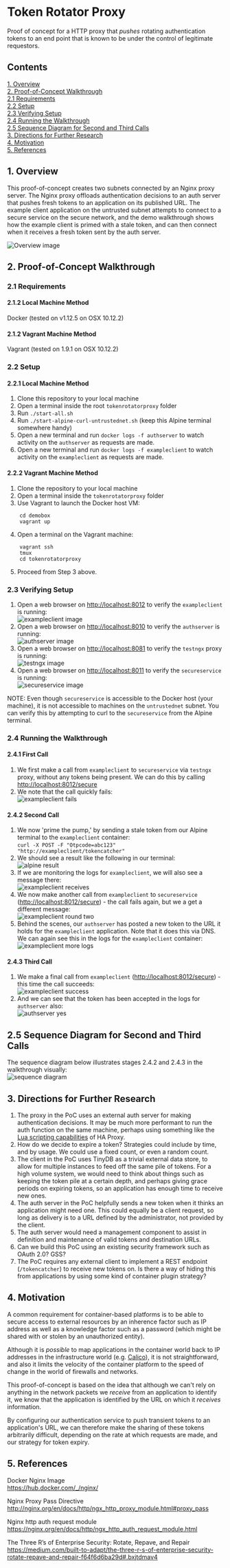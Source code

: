 # Token Rotator Proxy
Proof of concept for a HTTP proxy that *pushes* rotating authentication tokens to an end point that is known to be under the control of legitimate requestors.  
## Contents
[1. Overview](#1-overview)  
[2. Proof-of-Concept Walkthrough](#2-proof-of-concept-walkthrough)  
[2.1 Requirements](#21-requirements)  
[2.2 Setup](#22-setup)  
[2.3 Verifying Setup](#23-verifying-setup)  
[2.4 Running the Walkthrough](#24-running-the-walkthrough)  
[2.5 Sequence Diagram for Second and Third Calls](#25-sequence-diagram-for-second-and-third-calls)  
[3. Directions for Further Research](#3-directions-for-further-research)  
[4. Motivation](#4-motivation)  
[5. References](#5-references)  

## 1. Overview
This proof-of-concept creates two subnets connected by an Nginx proxy server. The Nginx proxy offloads authentication decisions to an auth server that pushes fresh tokens to an application on its published URL. The example client application on the untrusted subnet attempts to connect to a secure service on the secure network, and the demo walkthrough shows how the example client is primed with a stale token, and can then connect when it receives a fresh token sent by the auth server.

![Overview image](https://github.com/bendalby82/tokenrotatorproxy/blob/master/images/overview.png)

## 2. Proof-of-Concept Walkthrough
### 2.1 Requirements  
#### 2.1.2 Local Machine Method  
Docker (tested on v1.12.5 on OSX 10.12.2)
#### 2.1.2 Vagrant Machine Method  
Vagrant (tested on 1.9.1 on OSX 10.12.2)  
### 2.2 Setup  
#### 2.2.1 Local Machine Method  
1. Clone this repository to your local machine  
2. Open a terminal inside the root `tokenrotatorproxy` folder
3. Run `./start-all.sh`
4. Run `./start-alpine-curl-untrustednet.sh` (keep this Alpine terminal somewhere handy)
5. Open a new terminal and run `docker logs -f authserver` to watch activity on the `authserver` as requests are made.
6. Open a new terminal and run `docker logs -f exampleclient` to watch activity on the `exampleclient` as requests are made.  

#### 2.2.2 Vagrant Machine Method   
1. Clone the repository to your local machine  
2. Open a terminal inside the `tokenrotatorproxy` folder  
3. Use Vagrant to launch the Docker host VM:  
````
    cd demobox
    vagrant up
````
4. Open a terminal on the Vagrant machine:
````
    vagrant ssh
    tmux
    cd tokenrotatorproxy
````
5. Proceed from Step 3 above.
### 2.3 Verifying Setup
1. Open a web browser on [http://localhost:8012](http://localhost:8012) to verify the `exampleclient` is running:  
![exampleclient image](https://github.com/bendalby82/tokenrotatorproxy/blob/master/images/01-1-exampleclient-up.png)
2. Open a web browser on [http://localhost:8010](http://localhost:8010) to verify the `authserver` is running:  
![authserver image](https://github.com/bendalby82/tokenrotatorproxy/blob/master/images/01-2-authserver-up.png)
3. Open a web browser on [http://localhost:8081](http://localhost:8081) to verify the `testngx` proxy is running:  
![testngx image](https://github.com/bendalby82/tokenrotatorproxy/blob/master/images/01-3-proxy-up.png)
4. Open a web browser on [http://localhost:8011](http://localhost:8011) to verify the `secureservice` is running:  
![secureservice image](https://github.com/bendalby82/tokenrotatorproxy/blob/master/images/01-4-secureservice-up.png)

NOTE: Even though `secureservice` is accessible to the Docker host (your machine), it is not accessible to machines on the `untrustednet` subnet. You can verify this by attempting to curl to the `secureservice` from the Alpine terminal.
### 2.4 Running the Walkthrough
#### 2.4.1 First Call
1. We first make a call from `exampleclient` to `secureservice` via `testngx` proxy, without any tokens being present. We can do this by calling [http://localhost:8012/secure](http://localhost:8012/secure)  
2. We note that the call quickly fails:  
![exampleclient fails](https://github.com/bendalby82/tokenrotatorproxy/blob/master/images/02-example-client-first-time.png)  

#### 2.4.2 Second Call
1. We now 'prime the pump,' by sending a stale token from our Alpine terminal to the `exampleclient` container:  
  `curl -X POST -F "Otpcode=abc123" "http://exampleclient/tokencatcher"`
2. We should see a result like the following in our terminal:  
![alpine result](https://github.com/bendalby82/tokenrotatorproxy/blob/master/images/03-1-post-expired-token.png)  
3. If we are monitoring the logs for `exampleclient`, we will also see a message there:  
![exampleclient receives](https://github.com/bendalby82/tokenrotatorproxy/blob/master/images/03-2-exampleclient-receives.png)  
4. We now make another call from `exampleclient` to `secureservice` ([http://localhost:8012/secure](http://localhost:8012/secure)) - the call fails again, but we a get a different message:  
![exampleclient round two](https://github.com/bendalby82/tokenrotatorproxy/blob/master/images/03-3-exampleclient-secondtime.png)  
5. Behind the scenes, our `authserver` has posted a new token to the URL it holds for the `exampleclient` application. Note that it does this via DNS. We can again see this in the logs for the `exampleclient` container:  
![exampleclient more logs](https://github.com/bendalby82/tokenrotatorproxy/blob/master/images/03-4-exampleclient-receives.png)  

#### 2.4.3 Third Call
1. We make a final call from `exampleclient` ([http://localhost:8012/secure](http://localhost:8012/secure)) - this time the call succeeds:  
![exampleclient success](https://github.com/bendalby82/tokenrotatorproxy/blob/master/images/04-1-exampleclient-thirdtime.png)  
2. And we can see that the token has been accepted in the logs for `authserver` also:  
![authserver yes](https://github.com/bendalby82/tokenrotatorproxy/blob/master/images/04-2-authserver.png)  

## 2.5 Sequence Diagram for Second and Third Calls
The sequence diagram below illustrates stages 2.4.2 and 2.4.3 in the walkthrough visually:  
![sequence diagram](https://github.com/bendalby82/tokenrotatorproxy/blob/master/images/sequence-diagram.png)

## 3. Directions for Further Research
1. The proxy in the PoC uses an external auth server for making authentication decisions. It may be much more performant to run the auth function on the same machine, perhaps using something like the [Lua scripting capabilities](http://www.arpalert.org/haproxy-lua.html) of HA Proxy.  
2. How do we decide to expire a token? Strategies could include by time, and by usage. We could use a fixed count, or even a random count.  
3. The client in the PoC uses TinyDB as a trivial external data store, to allow for multiple instances to feed off the same pile of tokens. For a high volume system, we would need to think about things such as keeping the token pile at a certain depth, and perhaps giving grace periods on expiring tokens, so an application has enough time to receive new ones.  
4. The auth server in the PoC helpfully sends a new token when it thinks an application might need one. This could equally be a client request, so long as delivery is to a URL defined by the administrator, not provided by the client.
5. The auth server would need a management component to assist in definition and maintenance of valid tokens and destination URLs.  
6. Can we build this PoC using an existing security framework such as OAuth 2.0? GSS?
7. The PoC requires any external client to implement a REST endpoint (`/tokencatcher`) to receive new tokens on. Is there a way of hiding this from applications by using some kind of container plugin strategy?

## 4. Motivation
A common requirement for container-based platforms is to be able to secure access to external resources by an inherence factor such as IP address as well as a knowledge factor such as a password (which might be shared with or stolen by an unauthorized entity).  

Although it is *possible* to map applications in the container world back to IP addresses in the infrastructure world (e.g. [Calico](https://www.projectcalico.org/)), it is not straightforward, and also it limits the velocity of the container platform to the speed of change in the world of firewalls and networks.  

This proof-of-concept is based on the idea that although we can't rely on anything in the network packets we *receive* from an application to identify it, we know that the application is identified by the URL on which it *receives* information.  

By configuring our authentication service to push transient tokens to an application's URL, we can therefore make the sharing of these tokens arbitrarily difficult, depending on the rate at which requests are made, and our strategy for token expiry.
## 5. References  
Docker Nginx Image  
https://hub.docker.com/_/nginx/  

Nginx Proxy Pass Directive  
http://nginx.org/en/docs/http/ngx_http_proxy_module.html#proxy_pass  

Nginx http auth request module  
https://nginx.org/en/docs/http/ngx_http_auth_request_module.html  

The Three R’s of Enterprise Security: Rotate, Repave, and Repair  
https://medium.com/built-to-adapt/the-three-r-s-of-enterprise-security-rotate-repave-and-repair-f64f6d6ba29d#.bxjtdmav4  
